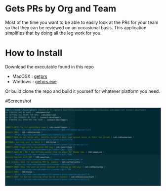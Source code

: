 # Gets PRs by Org and Team
Most of the time you want to be able to easily look at the PRs for your team so that they can be reviewed on an occasional basis. This application simplifies that by doing all the leg work for you.

# How to Install
Download the executable found in this repo

* MacOSX : [getprs](https://github.com/cah-nathanzender/getprs/blob/master/getprs)
* Windows : [getprs.exe](https://github.com/cah-nathanzender/getprs/blob/master/getprs.exe)

Or build clone the repo and build it yourself for whatever platform you need.

#Screenshot

![in action](https://github.com/cah-nathanzender/getprs/blob/master/screenshot.png)

